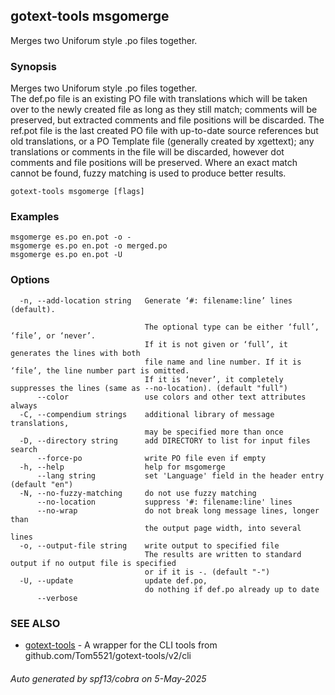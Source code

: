 ## gotext-tools msgomerge

Merges two Uniforum style .po files together.

### Synopsis

Merges two Uniforum style .po files together.  
The def.po file is an existing PO file with translations which will be
taken over to the newly created file as long as they still match;
comments will be preserved, but extracted comments and file positions will
be discarded.
The ref.pot file is the last created PO file with up-to-date source references but
old translations, or a PO Template file (generally created by xgettext);
any translations or comments in the file will be discarded, however dot
comments and file positions will be preserved.
Where an exact match cannot be found, fuzzy matching is used to produce better results.

```
gotext-tools msgomerge [flags]
```

### Examples

```
msgomerge es.po en.pot -o -
msgomerge es.po en.pot -o merged.po
msgomerge es.po en.pot -U
```

### Options

```
  -n, --add-location string   Generate ‘#: filename:line’ lines (default).
                              
                              The optional type can be either ‘full’, ‘file’, or ‘never’. 
                              If it is not given or ‘full’, it generates the lines with both
                              file name and line number. If it is ‘file’, the line number part is omitted.
                              If it is ‘never’, it completely suppresses the lines (same as --no-location). (default "full")
      --color                 use colors and other text attributes always
  -C, --compendium strings    additional library of message translations,
                              may be specified more than once
  -D, --directory string      add DIRECTORY to list for input files search
      --force-po              write PO file even if empty
  -h, --help                  help for msgomerge
      --lang string           set 'Language' field in the header entry (default "en")
  -N, --no-fuzzy-matching     do not use fuzzy matching
      --no-location           suppress '#: filename:line' lines
      --no-wrap               do not break long message lines, longer than
                              the output page width, into several lines
  -o, --output-file string    write output to specified file
                              The results are written to standard output if no output file is specified
                              or if it is -. (default "-")
  -U, --update                update def.po,
                              do nothing if def.po already up to date
      --verbose               
```

### SEE ALSO

* [gotext-tools](gotext-tools.md)	 - A wrapper for the CLI tools from github.com/Tom5521/gotext-tools/v2/cli

###### Auto generated by spf13/cobra on 5-May-2025
